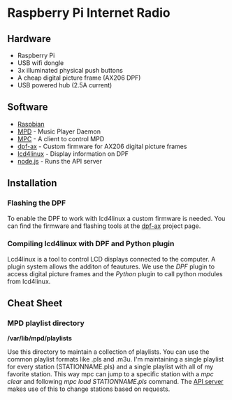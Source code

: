 Raspberry Pi Internet Radio
===========================

## Hardware

* Raspberry Pi
* USB wifi dongle
* 3x illuminated physical push buttons
* A cheap digital picture frame (AX206 DPF)
* USB powered hub (2.5A current)

## Software

* [Raspbian](http://www.raspbian.org)
* [MPD](http://www.musicpd.org) - Music Player Daemon
* [MPC](http://www.musicpd.org/clients/mpc/) - A client to control MPD
* [dpf-ax](http://sourceforge.net/projects/dpf-ax/) - Custom firmware for AX206 digital picture frames
* [lcd4linux](http://ssl.bulix.org/projects/lcd4linux/) - Display information on DPF
* [node.js](http://nodejs.org) - Runs the API server

## Installation

### Flashing the DPF

To enable the DPF to work with lcd4linux a custom firmware is needed. You can find the firmware and flashing tools at the [dpf-ax](http://sourceforge.net/projects/dpf-ax/files/?source=navbar) project page.

### Compiling lcd4linux with DPF and Python plugin

Lcd4linux is a tool to control LCD displays connected to the computer. A plugin system allows the additon of feautures. We use the *DPF* plugin to access digital picture frames and the *Python* plugin to call python modules from lcd4linux.

## Cheat Sheet

### MPD playlist directory

**/var/lib/mpd/playlists**

Use this directory to maintain a collection of playlists. You can use the common playlist formats like .pls and .m3u. I'm maintaining a single playlist for every station (STATIONNAME.pls) and a single playlist with all of my favorite station. This way mpc can jump to a specific station with a *mpc clear* and following *mpc load STATIONNAME.pls* command. The [API server](chrisfmserver.js) makes use of this to change stations based on requests.
